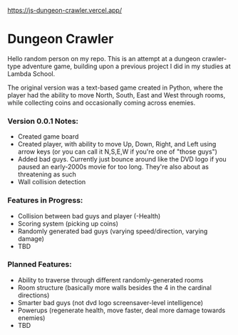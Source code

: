 https://js-dungeon-crawler.vercel.app/
# Dungeon Crawler

Hello random person on my repo.
This is an attempt at a dungeon crawler-type adventure game, building upon a previous project I did in my studies at Lambda School.

The original version was a text-based game created in Python, where the player had the ability to move North, South, East and West through rooms, while collecting coins and occasionally coming across enemies.

### Version 0.0.1 Notes:
- Created game board
- Created player, with ability to move Up, Down, Right, and Left using arrow keys (or you can call it N,S,E,W if you're one of "those guys")
- Added bad guys. Currently just bounce around like the DVD logo if you paused an early-2000s movie for too long. They're also about as threatening as such
- Wall collision detection


### Features in Progress:
- Collision between bad guys and player (-Health)
- Scoring system (picking up coins)
- Randomly generated bad guys (varying speed/direction, varying damage)
- TBD

### Planned Features:
- Ability to traverse through different randomly-generated rooms
- Room structure (basically more walls besides the 4 in the cardinal directions)
- Smarter bad guys (not dvd logo screensaver-level intelligence)
- Powerups (regenerate health, move faster, deal more damage towards enemies)
- TBD
